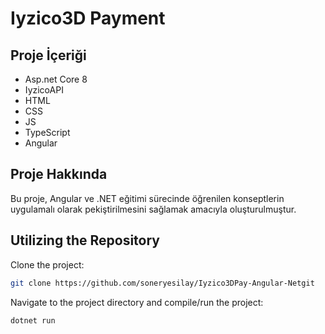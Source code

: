 # Iyzico3D Payment

## Proje İçeriği
- Asp.net Core 8
- IyzicoAPI
- HTML
- CSS
- JS
- TypeScript
- Angular

## Proje Hakkında

Bu proje, Angular ve .NET eğitimi sürecinde öğrenilen konseptlerin uygulamalı olarak pekiştirilmesini sağlamak amacıyla oluşturulmuştur.

## Utilizing the Repository

Clone the project: 


```bash
git clone https://github.com/soneryesilay/Iyzico3DPay-Angular-Netgit
```

Navigate to the project directory and compile/run the project:
```bash
dotnet run
```
